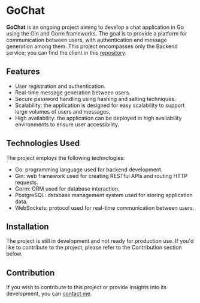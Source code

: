 # GoChat

**GoChat** is an ongoing project aiming to develop a chat application in Go using the Gin and Gorm frameworks. The goal is to provide a platform for communication between users, with authentication and message generation among them. This project encompasses only the Backend service; you can find the client in this [repository](https://github.com/ivanleodomin/GoChat-Client).

## Features
- User registration and authentication.
- Real-time message generation between users.
- Secure password handling using hashing and salting techniques.
- Scalability: the application is designed for easy scalability to support large volumes of users and messages.
- High availability: the application can be deployed in high availability environments to ensure user accessibility.

## Technologies Used
The project employs the following technologies:
- Go: programming language used for backend development.
- Gin: web framework used for creating RESTful APIs and routing HTTP requests.
- Gorm: ORM used for database interaction.
- PostgreSQL: database management system used for storing application data.
- WebSockets: protocol used for real-time communication between users.

## Installation
The project is still in development and not ready for production use. If you'd like to contribute to the project, please refer to the Contribution section below.

## Contribution
If you wish to contribute to this project or provide insights into its development, you can [contact me](https://www.linkedin.com/in/ivan-leonel-dominguez/).
